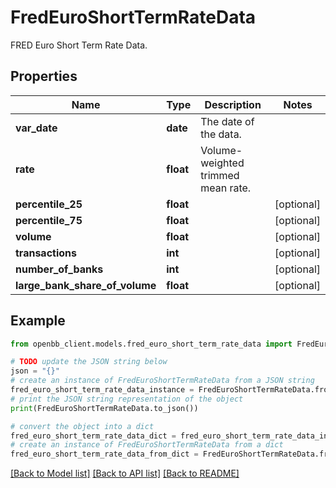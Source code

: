 # FredEuroShortTermRateData

FRED Euro Short Term Rate Data.

## Properties

Name | Type | Description | Notes
------------ | ------------- | ------------- | -------------
**var_date** | **date** | The date of the data. | 
**rate** | **float** | Volume-weighted trimmed mean rate. | 
**percentile_25** | **float** |  | [optional] 
**percentile_75** | **float** |  | [optional] 
**volume** | **float** |  | [optional] 
**transactions** | **int** |  | [optional] 
**number_of_banks** | **int** |  | [optional] 
**large_bank_share_of_volume** | **float** |  | [optional] 

## Example

```python
from openbb_client.models.fred_euro_short_term_rate_data import FredEuroShortTermRateData

# TODO update the JSON string below
json = "{}"
# create an instance of FredEuroShortTermRateData from a JSON string
fred_euro_short_term_rate_data_instance = FredEuroShortTermRateData.from_json(json)
# print the JSON string representation of the object
print(FredEuroShortTermRateData.to_json())

# convert the object into a dict
fred_euro_short_term_rate_data_dict = fred_euro_short_term_rate_data_instance.to_dict()
# create an instance of FredEuroShortTermRateData from a dict
fred_euro_short_term_rate_data_from_dict = FredEuroShortTermRateData.from_dict(fred_euro_short_term_rate_data_dict)
```
[[Back to Model list]](../README.md#documentation-for-models) [[Back to API list]](../README.md#documentation-for-api-endpoints) [[Back to README]](../README.md)


